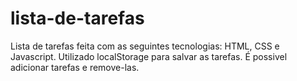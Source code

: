 # lista-de-tarefas

Lista de tarefas feita com as seguintes tecnologias:
HTML, CSS e Javascript. Utilizado localStorage para salvar as tarefas.
É possivel adicionar tarefas e remove-las.
